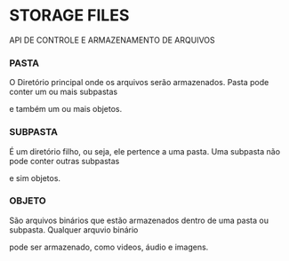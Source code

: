 # STORAGE FILES

API DE CONTROLE E ARMAZENAMENTO DE ARQUIVOS

### PASTA

O Diretório principal onde os arquivos serão armazenados. Pasta pode conter um ou mais subpastas

e também um ou mais objetos.

### SUBPASTA

É um diretório filho, ou seja, ele pertence a uma pasta. Uma subpasta não pode conter outras subpastas

e sim objetos.

### OBJETO

São arquivos binários que estão armazenados dentro de uma pasta ou subpasta. Qualquer arquvio binário

pode ser armazenado, como videos, áudio e imagens.
